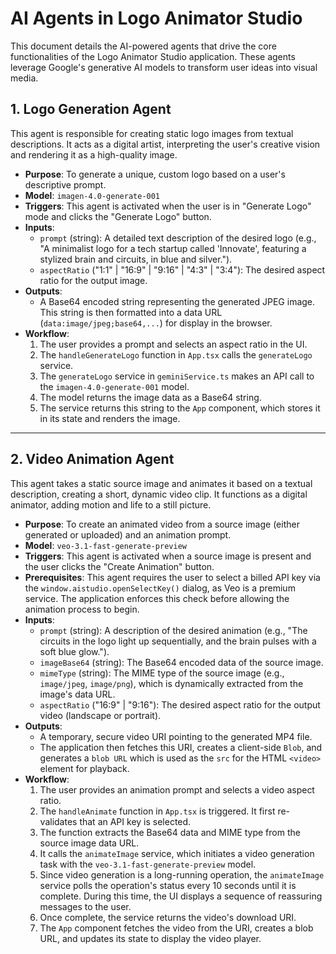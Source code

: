 # AI Agents in Logo Animator Studio

This document details the AI-powered agents that drive the core functionalities of the Logo Animator Studio application. These agents leverage Google's generative AI models to transform user ideas into visual media.

## 1. Logo Generation Agent

This agent is responsible for creating static logo images from textual descriptions. It acts as a digital artist, interpreting the user's creative vision and rendering it as a high-quality image.

-   **Purpose**: To generate a unique, custom logo based on a user's descriptive prompt.
-   **Model**: `imagen-4.0-generate-001`
-   **Triggers**: This agent is activated when the user is in "Generate Logo" mode and clicks the "Generate Logo" button.
-   **Inputs**:
    -   `prompt` (string): A detailed text description of the desired logo (e.g., "A minimalist logo for a tech startup called 'Innovate', featuring a stylized brain and circuits, in blue and silver.").
    -   `aspectRatio` ("1:1" | "16:9" | "9:16" | "4:3" | "3:4"): The desired aspect ratio for the output image.
-   **Outputs**:
    -   A Base64 encoded string representing the generated JPEG image. This string is then formatted into a data URL (`data:image/jpeg;base64,...`) for display in the browser.
-   **Workflow**:
    1.  The user provides a prompt and selects an aspect ratio in the UI.
    2.  The `handleGenerateLogo` function in `App.tsx` calls the `generateLogo` service.
    3.  The `generateLogo` service in `geminiService.ts` makes an API call to the `imagen-4.0-generate-001` model.
    4.  The model returns the image data as a Base64 string.
    5.  The service returns this string to the `App` component, which stores it in its state and renders the image.

---

## 2. Video Animation Agent

This agent takes a static source image and animates it based on a textual description, creating a short, dynamic video clip. It functions as a digital animator, adding motion and life to a still picture.

-   **Purpose**: To create an animated video from a source image (either generated or uploaded) and an animation prompt.
-   **Model**: `veo-3.1-fast-generate-preview`
-   **Triggers**: This agent is activated when a source image is present and the user clicks the "Create Animation" button.
-   **Prerequisites**: This agent requires the user to select a billed API key via the `window.aistudio.openSelectKey()` dialog, as Veo is a premium service. The application enforces this check before allowing the animation process to begin.
-   **Inputs**:
    -   `prompt` (string): A description of the desired animation (e.g., "The circuits in the logo light up sequentially, and the brain pulses with a soft blue glow.").
    -   `imageBase64` (string): The Base64 encoded data of the source image.
    -   `mimeType` (string): The MIME type of the source image (e.g., `image/jpeg`, `image/png`), which is dynamically extracted from the image's data URL.
    -   `aspectRatio` ("16:9" | "9:16"): The desired aspect ratio for the output video (landscape or portrait).
-   **Outputs**:
    -   A temporary, secure video URI pointing to the generated MP4 file.
    -   The application then fetches this URI, creates a client-side `Blob`, and generates a `blob URL` which is used as the `src` for the HTML `<video>` element for playback.
-   **Workflow**:
    1.  The user provides an animation prompt and selects a video aspect ratio.
    2.  The `handleAnimate` function in `App.tsx` is triggered. It first re-validates that an API key is selected.
    3.  The function extracts the Base64 data and MIME type from the source image data URL.
    4.  It calls the `animateImage` service, which initiates a video generation task with the `veo-3.1-fast-generate-preview` model.
    5.  Since video generation is a long-running operation, the `animateImage` service polls the operation's status every 10 seconds until it is complete. During this time, the UI displays a sequence of reassuring messages to the user.
    6.  Once complete, the service returns the video's download URI.
    7.  The `App` component fetches the video from the URI, creates a blob URL, and updates its state to display the video player.
